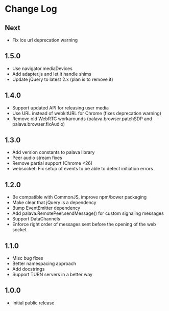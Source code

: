 # Change Log

## Next

* Fix ice url deprecation warning

## 1.5.0

* Use navigator.mediaDevices
* Add adapter.js and let it handle shims
* Update jQuery to latest 2.x (plan is to remove it)

## 1.4.0

* Support updated API for releasing user media
* Use URL instead of webkitURL for Chrome (fixes deprecation warning)
* Remove old WebRTC workarounds (palava.browser.patchSDP and palava.browser.fixAudio)

## 1.3.0

* Add version constants to palava library
* Peer audio stream fixes
* Remove partial support (Chrome <26)
* websocket: Fix setup of events to be able to detect initiation errors


## 1.2.0

* Be compatible with CommonJS, improve npm/bower packaging
* Make clear that jQuery is a dependency
* Bump EventEmitter dependency
* Add palava.RemotePeer.sendMessage() for custom signaling messages
* Support DataChannels
* Enforce right order of messages sent before the opening of the web socket


## 1.1.0

* Misc bug fixes
* Better namespacing approach
* Add docstrings
* Support TURN servers in a better way


## 1.0.0

* Initial public release
